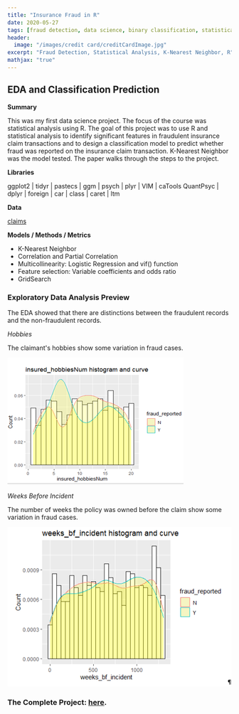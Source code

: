 ```yaml
---
title: "Insurance Fraud in R"
date: 2020-05-27
tags: [fraud detection, data science, binary classification, statistical analysis, k-nearest]
header:
  image: "/images/credit card/creditCardImage.jpg"
excerpt: "Fraud Detection, Statistical Analysis, K-Nearest Neighbor, R"
mathjax: "true"
---
```


## EDA and Classification Prediction 

**Summary**

This was my first data science project.  The focus of the course was statistical analysis using R.  The goal of this project was to use R and statistical analysis to identify significant features in fraudulent insurance claim transactions and to design a classification model to predict whether fraud was reported on the insurance claim transaction.  K-Nearest Neighbor was the model tested. The paper walks through the steps to the project.  

**Libraries**

ggplot2   | tidyr | pastecs | ggm | psych | plyr  | VIM | caTools 
QuantPsyc | dplyr | foreign | car | class | caret | ltm

**Data**

[claims](https://www.kaggle.com/patilk1/fraudulentinsuranceclaim) 


**Models / Methods / Metrics**

* K-Nearest Neighbor
* Correlation and Partial Correlation
* Multicollinearity:  Logistic Regression and vif() function
* Feature selection:  Variable coefficients and odds ratio
* GridSearch


### Exploratory Data Analysis Preview


The EDA showed that there are distinctions between the fraudulent records and the non-fraudulent records. 


_Hobbies_

The claimant's hobbies show some variation in fraud cases.

![Hobbies](/images/claims/Hobbies.PNG)


_Weeks Before Incident_

The number of weeks the policy was owned before the claim show some variation in fraud cases.

![Weeks](/images/claims/weeks.PNG)



### The Complete Project: [here](https://github.com/MaryDonovanMartello/________).

